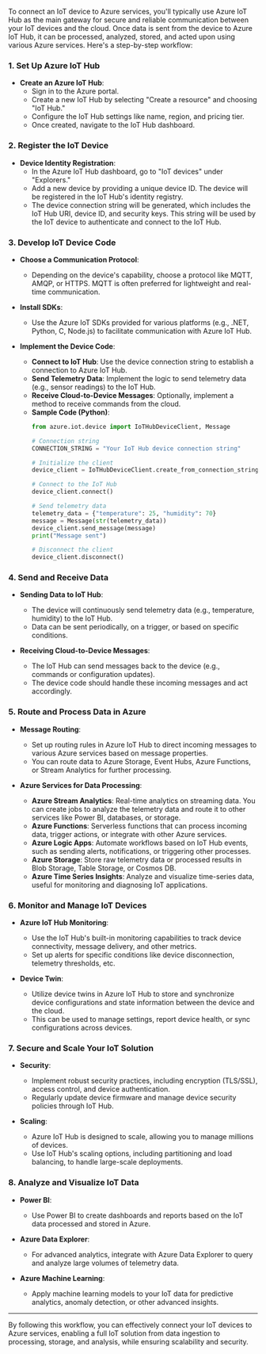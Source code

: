 To connect an IoT device to Azure services, you'll typically use Azure IoT Hub as the main gateway for secure and reliable communication between your IoT devices and the cloud. Once data is sent from the device to Azure IoT Hub, it can be processed, analyzed, stored, and acted upon using various Azure services. Here's a step-by-step workflow:

### **1. Set Up Azure IoT Hub**

- **Create an Azure IoT Hub**:
  - Sign in to the Azure portal.
  - Create a new IoT Hub by selecting "Create a resource" and choosing "IoT Hub."
  - Configure the IoT Hub settings like name, region, and pricing tier.
  - Once created, navigate to the IoT Hub dashboard.

### **2. Register the IoT Device**

- **Device Identity Registration**:
  - In the Azure IoT Hub dashboard, go to "IoT devices" under "Explorers."
  - Add a new device by providing a unique device ID. The device will be registered in the IoT Hub's identity registry.
  - The device connection string will be generated, which includes the IoT Hub URI, device ID, and security keys. This string will be used by the IoT device to authenticate and connect to the IoT Hub.

### **3. Develop IoT Device Code**

- **Choose a Communication Protocol**:
  - Depending on the device's capability, choose a protocol like MQTT, AMQP, or HTTPS. MQTT is often preferred for lightweight and real-time communication.

- **Install SDKs**:
  - Use the Azure IoT SDKs provided for various platforms (e.g., .NET, Python, C, Node.js) to facilitate communication with Azure IoT Hub.
  
- **Implement the Device Code**:
  - **Connect to IoT Hub**: Use the device connection string to establish a connection to Azure IoT Hub.
  - **Send Telemetry Data**: Implement the logic to send telemetry data (e.g., sensor readings) to the IoT Hub.
  - **Receive Cloud-to-Device Messages**: Optionally, implement a method to receive commands from the cloud.
  - **Sample Code (Python)**:
    ```python
    from azure.iot.device import IoTHubDeviceClient, Message

    # Connection string
    CONNECTION_STRING = "Your IoT Hub device connection string"

    # Initialize the client
    device_client = IoTHubDeviceClient.create_from_connection_string(CONNECTION_STRING)

    # Connect to the IoT Hub
    device_client.connect()

    # Send telemetry data
    telemetry_data = {"temperature": 25, "humidity": 70}
    message = Message(str(telemetry_data))
    device_client.send_message(message)
    print("Message sent")

    # Disconnect the client
    device_client.disconnect()
    ```

### **4. Send and Receive Data**

- **Sending Data to IoT Hub**:
  - The device will continuously send telemetry data (e.g., temperature, humidity) to the IoT Hub.
  - Data can be sent periodically, on a trigger, or based on specific conditions.

- **Receiving Cloud-to-Device Messages**:
  - The IoT Hub can send messages back to the device (e.g., commands or configuration updates).
  - The device code should handle these incoming messages and act accordingly.

### **5. Route and Process Data in Azure**

- **Message Routing**:
  - Set up routing rules in Azure IoT Hub to direct incoming messages to various Azure services based on message properties.
  - You can route data to Azure Storage, Event Hubs, Azure Functions, or Stream Analytics for further processing.

- **Azure Services for Data Processing**:
  - **Azure Stream Analytics**: Real-time analytics on streaming data. You can create jobs to analyze the telemetry data and route it to other services like Power BI, databases, or storage.
  - **Azure Functions**: Serverless functions that can process incoming data, trigger actions, or integrate with other Azure services.
  - **Azure Logic Apps**: Automate workflows based on IoT Hub events, such as sending alerts, notifications, or triggering other processes.
  - **Azure Storage**: Store raw telemetry data or processed results in Blob Storage, Table Storage, or Cosmos DB.
  - **Azure Time Series Insights**: Analyze and visualize time-series data, useful for monitoring and diagnosing IoT applications.

### **6. Monitor and Manage IoT Devices**

- **Azure IoT Hub Monitoring**:
  - Use the IoT Hub's built-in monitoring capabilities to track device connectivity, message delivery, and other metrics.
  - Set up alerts for specific conditions like device disconnection, telemetry thresholds, etc.

- **Device Twin**:
  - Utilize device twins in Azure IoT Hub to store and synchronize device configurations and state information between the device and the cloud.
  - This can be used to manage settings, report device health, or sync configurations across devices.

### **7. Secure and Scale Your IoT Solution**

- **Security**:
  - Implement robust security practices, including encryption (TLS/SSL), access control, and device authentication.
  - Regularly update device firmware and manage device security policies through IoT Hub.

- **Scaling**:
  - Azure IoT Hub is designed to scale, allowing you to manage millions of devices. 
  - Use IoT Hub's scaling options, including partitioning and load balancing, to handle large-scale deployments.

### **8. Analyze and Visualize IoT Data**

- **Power BI**:
  - Use Power BI to create dashboards and reports based on the IoT data processed and stored in Azure.
  
- **Azure Data Explorer**:
  - For advanced analytics, integrate with Azure Data Explorer to query and analyze large volumes of telemetry data.

- **Azure Machine Learning**:
  - Apply machine learning models to your IoT data for predictive analytics, anomaly detection, or other advanced insights.

---

By following this workflow, you can effectively connect your IoT devices to Azure services, enabling a full IoT solution from data ingestion to processing, storage, and analysis, while ensuring scalability and security.